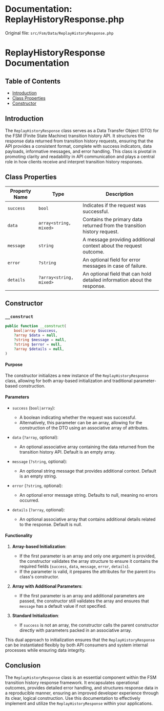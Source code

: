 # Documentation: ReplayHistoryResponse.php

Original file: `src/Fsm/Data/ReplayHistoryResponse.php`

# ReplayHistoryResponse Documentation

## Table of Contents
- [Introduction](#introduction)
- [Class Properties](#class-properties)
- [Constructor](#constructor)

## Introduction
The `ReplayHistoryResponse` class serves as a Data Transfer Object (DTO) for the FSM (Finite State Machine) transition history API. It structures the response data returned from transition history requests, ensuring that the API provides a consistent format, complete with success indicators, data payloads, informative messages, and error handling. This class is pivotal in promoting clarity and readability in API communication and plays a central role in how clients receive and interpret transition history responses.

## Class Properties

| Property Name | Type                      | Description                                                                           |
|---------------|---------------------------|-------------------------------------------------------------|
| `success`     | `bool`                   | Indicates if the request was successful.                                  |
| `data`       | `array<string, mixed>`    | Contains the primary data returned from the transition history request. |
| `message`     | `string`                 | A message providing additional context about the request outcome.          |
| `error`       | `?string`                | An optional field for error messages in case of failure.                  |
| `details`     | `?array<string, mixed>`   | An optional field that can hold detailed information about the response. |

## Constructor

### `__construct`

```php
public function __construct(
    bool|array $success,
    ?array $data = null,
    ?string $message = null,
    ?string $error = null,
    ?array $details = null,
)
```

#### Purpose
The constructor initializes a new instance of the `ReplayHistoryResponse` class, allowing for both array-based initialization and traditional parameter-based construction.

#### Parameters
- `success` (`bool|array`): 
  - A boolean indicating whether the request was successful. 
  - Alternatively, this parameter can be an array, allowing for the construction of the DTO using an associative array of attributes.
  
- `data` (`?array`, optional):
  - An optional associative array containing the data returned from the transition history API. Default is an empty array.

- `message` (`?string`, optional):
  - An optional string message that provides additional context. Default is an empty string.

- `error` (`?string`, optional):
  - An optional error message string. Defaults to null, meaning no errors occurred.

- `details` (`?array`, optional):
  - An optional associative array that contains additional details related to the response. Default is null.

#### Functionality
1. **Array-based Initialization**:
   - If the first parameter is an array and only one argument is provided, the constructor validates the array structure to ensure it contains the required fields (`success`, `data`, `message`, `error`, `details`).
   - If the parameter is valid, it prepares the attributes for the parent `Dto` class's constructor.

2. **Array with Additional Parameters**:
   - If the first parameter is an array and additional parameters are passed, the constructor still validates the array and ensures that `message` has a default value if not specified.

3. **Standard Initialization**:
   - If `success` is not an array, the constructor calls the parent constructor directly with parameters packed in an associative array. 

This dual approach to initialization ensures that the `ReplayHistoryResponse` can be instantiated flexibly by both API consumers and system internal processes while ensuring data integrity.

## Conclusion
The `ReplayHistoryResponse` class is an essential component within the FSM transition history response framework. It encapsulates operational outcomes, provides detailed error handling, and structures response data in a reproducible manner, ensuring an improved developer experience through its clear, logical construction. Use this documentation to effectively implement and utilize the `ReplayHistoryResponse` within your applications.